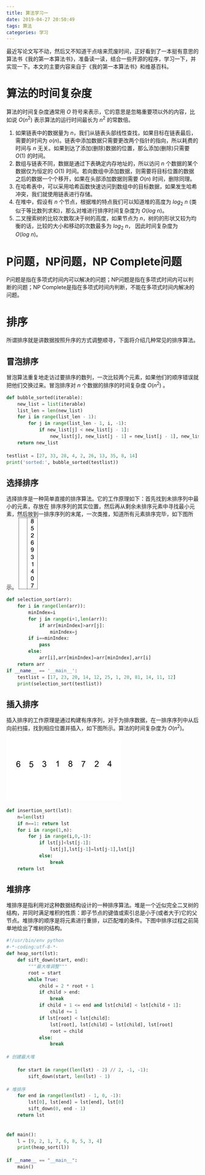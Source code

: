```yaml
---
title: 算法学习一
date: 2019-04-27 20:50:49
tags: 算法
categories: 学习
---
```

最近写论文写不动，然后又不知道干点啥来荒废时间，正好看到了一本挺有意思的算法书《我的第一本算法书》，准备读一读，结合一些开源的程序，学习一下，并实现一下。本文的主要内容来自于《我的第一本算法书》和维基百科。

# 算法的时间复杂度
算法的时间复杂度通常用 $O$ 符号来表示，它的意思是忽略重要项以外的内容，比如说 $O(n^2)$ 表示算法的运行时间最长为 $n^2$ 的常数倍。
1. 如果链表中的数据量为 $n$，我们从链表头部线性查找，如果目标在链表最后，需要的时间为 $o(n)$。链表中添加数据只需要更改两个指针的指向，所以耗费的时间与 $n$ 无关。如果到达了添加(删除)数据的位置，那么添加(删除)只需要 $O(1)$ 的时间。
2. 数组与链表不同，数据是通过下表确定内存地址的，所以访问 $n$ 个数据的某个数据仅为恒定的 $O(1)$ 时间。若向数组中添加数据，则需要将目标位置的数据之后的数据一个个移开，如果在头部添加数据则需要 $O(n)$ 时间，删除同理。
3. 在哈希表中，可以采用哈希函数快速访问到数组中的目标数据，如果发生哈希冲突，我们就使用链表进行存储。
4. 在堆中，假设有 $n$ 个节点，根据堆的特点我们可以知道堆的高度为 $log_2\ n$ (类似于等比数列求和)，那么对堆进行排序时间复杂度为 $O(log\ n)$。
5. 二叉搜索树的比较次数取决于树的高度，如果节点为 $n$，树的的形状又较为均衡的话，比较的大小和移动的次数最多为 $log_2\ n$， 因此时间复杂度为 $O(log\ n)$。

# P问题，NP问题，NP Complete问题
P问题是指在多项式时间内可以解决的问题；NP问题是指在多项式时间内可以判断的问题；NP Complete是指在多项式时间内判断，不能在多项式时间内解决的问题。

# 排序
所谓排序就是讲数据按照升序的方式调整顺寻，下面将介绍几种常见的排序算法。

## 冒泡排序
冒泡算法重复地走访过要排序的数列，一次比较两个元素，如果他们的顺序错误就把他们交换过来。冒泡排序对 $n$ 个数据的排序的时间复杂度 $O(n^2)$ 。
```python
def bubble_sorted(iterable):
    new_list = list(iterable)
    list_len = len(new_list)
    for i in range(list_len - 1):
        for j in range(list_len - 1, i, -1):
            if new_list[j] < new_list[j - 1]:
                new_list[j], new_list[j - 1] = new_list[j - 1], new_list[j]
    return new_list
    
testlist = [27, 33, 28, 4, 2, 26, 13, 35, 8, 14]
print('sorted:', bubble_sorted(testlist))
```

## 选择排序
选择排序是一种简单直接的排序算法。它的工作原理如下：首先找到未排序列中最小的元素，存放在
排序序列的其实位置，然后再从剩余未排序元素中寻找最小元素，然后放到一排序序列的末尾，一次类推，知道所有元素排序完毕，如下图所示。
<img src="https://raw.githubusercontent.com/hjyai94/Blog/master/source/uploads/Algorithms/Selection-Sort-Animation.gif" width="10%" height="10%">
```python
def selection_sort(arr):
    for i in range(len(arr)):
        minIndex=i
        for j in range(i+1,len(arr)):
            if arr[minIndex]>arr[j]:
                minIndex=j
        if i==minIndex:
            pass
        else:
            arr[i],arr[minIndex]=arr[minIndex],arr[i]
    return arr
if __name__ == '__main__':
    testlist = [17, 23, 20, 14, 12, 25, 1, 20, 81, 14, 11, 12]
    print(selection_sort(testlist))
```

## 插入排序
插入排序的工作原理是通过构建有序序列，对于为排序数据，在一排序序列中从后向前扫描，找到相应位置并插入，如下图所示。算法的时间复杂度为 $O(n^2)$。
![](https://raw.githubusercontent.com/hjyai94/Blog/master/source/uploads/Algorithms/Insertion-sort-example-300px.gif)
```python
def insertion_sort(lst):
    n=len(lst)
    if n==1: return lst
    for i in range(1,n):
        for j in range(i,0,-1):
            if lst[j]<lst[j-1]: 
                lst[j],lst[j-1]=lst[j-1],lst[j]
            else:
                break
    return lst
```

## 堆排序
堆排序是指利用对这种数据结构设计的一种排序算法。堆是一个近似完全二叉树的结构，并同时满足堆积的性质：即子节点的键值或索引总是小于(或者大于)它的父节点。堆排序的顺序是将元素进行重排，以匹配堆的条件。下图中排序过程之前简单地绘出了堆树的结构。

```python
#!/usr/bin/env python
#-*-coding:utf-8-*-
def heap_sort(lst):
    def sift_down(start, end):
        """最大堆调整"""
        root = start
        while True:
            child = 2 * root + 1
            if child > end:
                break
            if child + 1 <= end and lst[child] < lst[child + 1]:
                child += 1
            if lst[root] < lst[child]:
                lst[root], lst[child] = lst[child], lst[root]
                root = child
            else:
                break

# 创建最大堆

    for start in range((len(lst) - 2) // 2, -1, -1):
        sift_down(start, len(lst) - 1)

# 堆排序
    for end in range(len(lst) - 1, 0, -1):
        lst[0], lst[end] = lst[end], lst[0]
        sift_down(0, end - 1)
    return lst


def main():
    l = [9, 2, 1, 7, 6, 8, 5, 3, 4]
    print(heap_sort(l))

if __name__ == "__main__":
    main()
```

